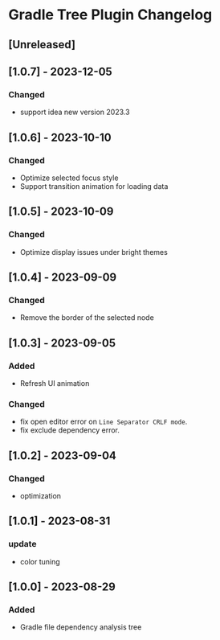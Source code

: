 <!-- Keep a Changelog guide -> https://keepachangelog.com -->

# Gradle Tree Plugin Changelog

## [Unreleased]

## [1.0.7] - 2023-12-05

### Changed

- support idea new version 2023.3

## [1.0.6] - 2023-10-10

### Changed

- Optimize selected focus style
- Support transition animation for loading data

## [1.0.5] - 2023-10-09

### Changed

- Optimize display issues under bright themes

## [1.0.4] - 2023-09-09

### Changed

- Remove the border of the selected node

## [1.0.3] - 2023-09-05

### Added

- Refresh UI animation

### Changed

- fix open editor error on `Line Separator CRLF mode`.
- fix exclude dependency error.

## [1.0.2] - 2023-09-04

### Changed

- optimization

## [1.0.1] - 2023-08-31

### update

- color tuning

## [1.0.0] - 2023-08-29

### Added

- Gradle file dependency analysis tree
